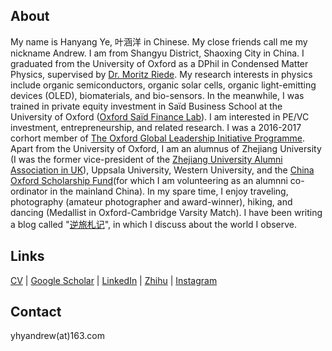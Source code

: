 ## About

My name is Hanyang Ye, 叶涵洋 in Chinese. My close friends call me my nickname Andrew. I am from Shangyu District, Shaoxing City in China. I graduated from the University of Oxford as a DPhil in Condensed Matter Physics, supervised by [Dr. Moritz Riede](https://www2.physics.ox.ac.uk/contacts/people/riede). My research interests in physics include organic semiconductors, organic solar cells, organic light-emitting devices (OLED), biomaterials, and bio-sensors. In the meanwhile, I was trained in private equity investment in Saïd Business School at the University of Oxford ([Oxford Saïd Finance Lab](https://www.sbs.ox.ac.uk/programmes/oxford-mba/academic-curriculum/oxford-said-finance-lab)). I am interested in PE/VC investment, entrepreneurship, and related research. I was a 2016-2017 corhort member of [The Oxford Global Leadership Initiative Programme](https://oxfordcharacter.org/leadership/student-profiles). Apart from the University of Oxford, I am an alumnus of Zhejiang University (I was the former vice-president of the [Zhejiang University Alumni Association in UK](http://zjuaa.org.uk/)), Uppsala University, Western University, and the [China Oxford Scholarship Fund](https://chinaoxford.org/)(for which I am volunteering as an alumnni co-ordinator in the mainland China). In my spare time, I enjoy traveling, photography (amateur photographer and award-winner), hiking, and dancing (Medallist in Oxford-Cambridge Varsity Match). I have been writing a blog called "[逆旅札记](https://zhuanlan.zhihu.com/nilvzhaji)", in which I discuss about the world I observe.

## Links

[CV](https://github.com/HanyangYe/hanyangye.github.io/raw/master/CV.pdf) | [Google Scholar](https://scholar.google.com/citations?hl=en&user=Tq6dZpcAAAAJ&view_op=list_works&gmla=AJsN-F70b9O7AN_by_e2h80_0udeuBKL2e87j52AOyyWdvtshJ08d0S9Ts-VtFhJaC8yTz6-AgX3VYVT6zqsnH0iRkLduXyChIwUnxX1M2ZHpnHkgy19GwI) | [LinkedIn](https://www.linkedin.com/in/hanyang-ye/) | [Zhihu](https://www.zhihu.com/people/an-de-lu-73-43) | [Instagram](https://www.instagram.com/hanyang_ye/)

## Contact

yhyandrew(at)163.com
